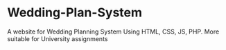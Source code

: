 # Wedding-Plan-System
A website for Wedding Planning System Using HTML, CSS, JS, PHP. More suitable for University assignments
